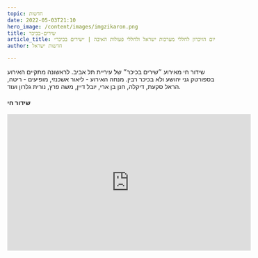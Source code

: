 ```yaml
---
topic: חדשות
date: 2022-05-03T21:10
hero_image: /content/images/imgzikaron.png
title: שירים-בכיכר
article_title: יום הזיכרון לחללי מערכות ישראל ולחללי פעולות האיבה | ״שירים בכיכר״
author: חדשות ישראל

---
```

שידור חי מאירוע ״שירים בכיכר״ של עיריית תל אביב. לראשונה מתקיים האירוע בספורטק גני יהושע ולא בכיכר רבין. 
מנחה האירוע - ליאור אשכנזי, מופיעים - ריטה, הראל סקעת, דיקלה, חנן בן ארי, יובל דיין, משה פרץ, נורית גלרון ועוד.
#### שידור חי
<iframe src="https://www.facebook.com/plugins/video.php?height=314&href=https%3A%2F%2Fwww.facebook.com%2Ftel.aviv.yafo%2Fvideos%2F333091525556948%2F&show_text=false&width=560&t=0" width="560" height="314" style="border:none;overflow:hidden" scrolling="no" frameborder="0" allowfullscreen="true" allow="autoplay; clipboard-write; encrypted-media; picture-in-picture; web-share" allowFullScreen="true"></iframe>
